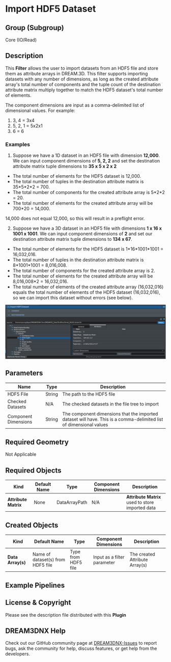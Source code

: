 # Import HDF5 Dataset

## Group (Subgroup) ##

Core (IO/Read)

## Description ##

This **Filter** allows the user to import datasets from an HDF5 file and store them as attribute arrays in DREAM.3D.  This filter supports importing datasets with any number of dimensions, as long as the created attribute array's total number of components and the tuple count of the destination attribute matrix multiply together to match the HDF5 dataset's total number of elements.

The component dimensions are input as a comma-delimited list of dimensional values.  For example:

1. 3, 4 = 3x4
2. 5, 2, 1 = 5x2x1
3. 6 = 6

### Examples ###

1. Suppose we have a 1D dataset in an HDF5 file with dimension **12,000**.
    We can input component dimensions of **5, 2, 2** and set the destination attribute matrix tuple dimensions to **35 x 5 x 2 x 2**

+ The total number of elements for the HDF5 dataset is 12,000.
+ The total number of tuples in the destination attribute matrix is 35\*5\*2\*2 = 700.
+ The total number of components for the created attribute array is 5\*2\*2 = 20.
+ The total number of elements for the created attribute array will be 700\*20 = 14,000.

14,000 does not equal 12,000, so this will result in a preflight error.

2. Suppose we have a 3D dataset in an HDF5 file with dimensions **1 x 16 x 1001 x 1001**.
We can input component dimensions of **2** and set our destination attribute matrix tuple dimensions to **134 x 67**.

+ The total number of elements for the HDF5 dataset is 1\*16\*1001\*1001 = 16,032,016.
+ The total number of tuples in the destination attribute matrix is 8\*1001\*1001 = 8,016,008.
+ The total number of components for the created attribute array is 2.
+ The total number of elements for the created attribute array will be 8,016,008\*2 = 16,032,016.
+ The total number of elements of the created attribute array (16,032,016) equals the total number of elements of the HDF5 dataset (16,032,016), so we can import this dataset without errors (see below).

![Example Image](Images/ImportHDF5Dataset_ui.png)

## Parameters ##

| Name | Type | Description |
|------|------| ----------- |
| HDF5 File | String | The path to the HDF5 file |
| Checked Datasets | N/A | The checked datasets in the file tree to import |
| Component Dimensions | String | The component dimensions that the imported dataset will have.  This is a comma-delimited list of dimensional values |

## Required Geometry ##

Not Applicable

## Required Objects ##

| Kind | Default Name | Type | Component Dimensions | Description |
|------|--------------|------|----------------------|-------------|
| **Attribute Matrix**  | None | DataArrayPath | N/A | **Attribute Matrix** used to store imported data |

## Created Objects ##

| Kind | Default Name | Type | Component Dimensions | Description |
|------|--------------|------|----------------------|-------------|
| **Data Array(s)** | Name of dataset(s) from HDF5 file | Type from HDF5 file | Input as a filter parameter | The created Attribute Array(s) |

## Example Pipelines ##

## License & Copyright ##

Please see the description file distributed with this **Plugin**

## DREAM3DNX Help

Check out our GitHub community page at [DREAM3DNX-Issues](https://github.com/BlueQuartzSoftware/DREAM3DNX-Issues) to report bugs, ask the community for help, discuss features, or get help from the developers.


